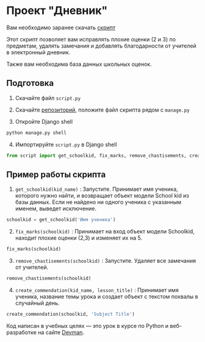 # Проект "Дневник"

Вам необходимо заранее скачать [скрипт](https://github.com/devmanorg/e-diary)

Этот скрипт позволяет вам исправлять плохие оценки (2 и 3) по предметам, удалять замечания и добавлять благодарности от учителей в электронный дневник.

Также  вам необходима база данных школьных оценок.

## Подготовка

1. Скачайте файл `script.py`

2. Скачайте [репозиторий](https://github.com/devmanorg/e-diary), положите файл скрипта рядом с `manage.py`

3. Откройте Django shell

```bash
python manage.py shell
```

4. Импортируйте `script.py` в Django shell

```python
from script import get_schoolkid, fix_marks, remove_chastisements, create_commendation

```                        

## Пример работы скрипта

1. `get_schoolkid(kid_name)` :
    Запустите. Принимает имя ученика, которого нужно найти, и возвращает объект модели School kid из базы данных. 
Если не найдено ни одного ученика с указанным именем, выведет исключение.

```python
schoolkid = get_schoolkid('Имя ученика')
```

2. `fix_marks(schoolkid)` :
  Принимает на вход объект модели Schoolkid, находит плохие оценки (2,3) и изменяет их на 5.

```python
fix_marks(schoolkid)
```

3. `remove_chastisements(schoolkid)` :
   Запустите. Удаляет все замечания от учителей.

```python
remove_chastisements(schoolkid)
```

4. `create_commendation(kid_name, lesson_title)` :
  Принимает имя ученика, название темы урока и создает объект с
  текстом похвалы в случайный день.

```python
create_commendation(schoolkid, 'Subject Title')
```


Код написан в учебных целях — это урок в курсе по Python и веб-разработке на сайте [Devman](https://dvmn.org).
